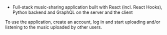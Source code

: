 * Full-stack music-sharing application built with React (incl. React Hooks), Python backend and GraphQL on the server and the client

To use the application, create an account, log in and start uploading and/or listening to the music uploaded by other users.

